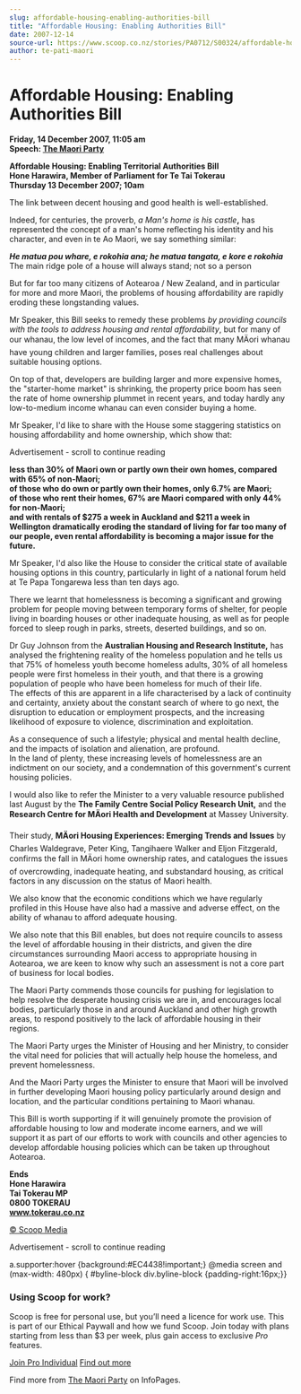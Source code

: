 ```yaml
---
slug: affordable-housing-enabling-authorities-bill
title: "Affordable Housing: Enabling Authorities Bill"
date: 2007-12-14
source-url: https://www.scoop.co.nz/stories/PA0712/S00324/affordable-housing-enabling-authorities-bill.htm
author: te-pati-maori
---
```

Affordable Housing: Enabling Authorities Bill
=============================================

**Friday, 14 December 2007, 11:05 am**  
**Speech: [The Maori Party](https://info.scoop.co.nz/The_Maori_Party)**

**Affordable Housing: Enabling Territorial Authorities Bill**  
**Hone Harawira, Member of Parliament for Te Tai Tokerau**  
**Thursday 13 December 2007; 10am**

The link between decent housing and good health is well-established.

Indeed, for centuries, the proverb, _a Man's home is his castle_**,** has represented the concept of a man's home reflecting his identity and his character, and even in te Ao Maori, we say something similar:

**_He matua pou whare, e rokohia ana; he matua tangata, e kore e rokohia_**  
The main ridge pole of a house will always stand; not so a person

But for far too many citizens of Aotearoa / New Zealand, and in particular for more and more Maori, the problems of housing affordability are rapidly eroding these longstanding values.

Mr Speaker, this Bill seeks to remedy these problems _by providing councils with the tools to address housing and rental affordability_, but for many of our whanau, the low level of incomes, and the fact that many MÄori whanau have young children and larger families, poses real challenges about suitable housing options.

On top of that, developers are building larger and more expensive homes, the "starter-home market" is shrinking, the property price boom has seen the rate of home ownership plummet in recent years, and today hardly any low-to-medium income whanau can even consider buying a home.

Mr Speaker, I'd like to share with the House some staggering statistics on housing affordability and home ownership, which show that:

Advertisement - scroll to continue reading





**less than 30% of Maori own or partly own their own homes, compared with 65% of non-Maori;**  
**of those who do own or partly own their homes, only 6.7% are Maori;**  
**of those who rent their homes, 67% are Maori compared with only 44% for non-Maori;**  
**and with rentals of $275 a week in Auckland and $211 a week in Wellington dramatically eroding the standard of living for far too many of our people, even rental affordability is becoming a major issue for the future.**  
  
Mr Speaker, I'd also like the House to consider the critical state of available housing options in this country, particularly in light of a national forum held at Te Papa Tongarewa less than ten days ago.

There we learnt that homelessness is becoming a significant and growing problem for people moving between temporary forms of shelter, for people living in boarding houses or other inadequate housing, as well as for people forced to sleep rough in parks, streets, deserted buildings, and so on.

Dr Guy Johnson from the **Australian Housing and Research Institute,** has analysed the frightening reality of the homeless population and he tells us that 75% of homeless youth become homeless adults, 30% of all homeless people were first homeless in their youth, and that there is a growing population of people who have been homeless for much of their life.  
The effects of this are apparent in a life characterised by a lack of continuity and certainty, anxiety about the constant search of where to go next, the disruption to education or employment prospects, and the increasing likelihood of exposure to violence, discrimination and exploitation.

As a consequence of such a lifestyle; physical and mental health decline, and the impacts of isolation and alienation, are profound.  
In the land of plenty, these increasing levels of homelessness are an indictment on our society, and a condemnation of this government's current housing policies.

I would also like to refer the Minister to a very valuable resource published last August by the **The Family Centre Social Policy Research Unit,** and the **Research Centre for MÄori Health and Development** at Massey University.

Their study, **MÄori Housing Experiences: Emerging Trends and Issues** by Charles Waldegrave, Peter King, Tangihaere Walker and Eljon Fitzgerald, confirms the fall in MÄori home ownership rates, and catalogues the issues of overcrowding, inadequate heating, and substandard housing, as critical factors in any discussion on the status of Maori health.

We also know that the economic conditions which we have regularly profiled in this House have also had a massive and adverse effect, on the ability of whanau to afford adequate housing.

We also note that this Bill enables, but does not require councils to assess the level of affordable housing in their districts, and given the dire circumstances surrounding Maori access to appropriate housing in Aotearoa, we are keen to know why such an assessment is not a core part of business for local bodies.

The Maori Party commends those councils for pushing for legislation to help resolve the desperate housing crisis we are in, and encourages local bodies, particularly those in and around Auckland and other high growth areas, to respond positively to the lack of affordable housing in their regions.

The Maori Party urges the Minister of Housing and her Ministry, to consider the vital need for policies that will actually help house the homeless, and prevent homelessness.

And the Maori Party urges the Minister to ensure that Maori will be involved in further developing Maori housing policy particularly around design and location, and the particular conditions pertaining to Maori whanau.

This Bill is worth supporting if it will genuinely promote the provision of affordable housing to low and moderate income earners, and we will support it as part of our efforts to work with councils and other agencies to develop affordable housing policies which can be taken up throughout Aotearoa.

**Ends**  
**Hone Harawira**  
**Tai Tokerau MP**  
**0800 TOKERAU**  
**www.tokerau.co.nz**  

[© Scoop Media](http://www.scoop.co.nz/about/terms.html)  

Advertisement - scroll to continue reading



a.supporter:hover {background:#EC4438!important;} @media screen and (max-width: 480px) { #byline-block div.byline-block {padding-right:16px;}}

### Using Scoop for work?

Scoop is free for personal use, but you’ll need a licence for work use. This is part of our Ethical Paywall and how we fund Scoop. Join today with plans starting from less than $3 per week, plus gain access to exclusive _Pro_ features.  
  
[Join Pro Individual](https://pro.scoop.co.nz/Individual/?from=ProIn24) [Find out more](https://pro.scoop.co.nz/using-scoop-for-work/?from=ProIn24)

Find more from [The Maori Party](https://info.scoop.co.nz/The_Maori_Party) on InfoPages.